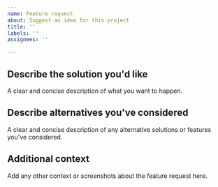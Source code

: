 ```yaml
---
name: Feature request
about: Suggest an idea for this project
title: ''
labels: ''
assignees: ''

---
```


## Describe the solution you'd like

A clear and concise description of what you want to happen.

## Describe alternatives you've considered

A clear and concise description of any alternative solutions or features you've considered.

## Additional context

Add any other context or screenshots about the feature request here.
